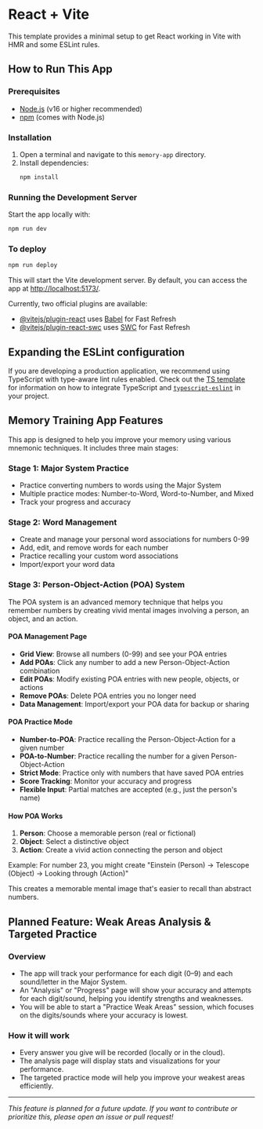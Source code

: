 # React + Vite

This template provides a minimal setup to get React working in Vite with HMR and some ESLint rules.

## How to Run This App

### Prerequisites
- [Node.js](https://nodejs.org/) (v16 or higher recommended)
- [npm](https://www.npmjs.com/) (comes with Node.js)

### Installation
1. Open a terminal and navigate to this `memory-app` directory.
2. Install dependencies:
   ```bash
   npm install
   ```

### Running the Development Server
Start the app locally with:
```bash
npm run dev
```

### To deploy 

```bash
npm run deploy
```

This will start the Vite development server. By default, you can access the app at [http://localhost:5173/](http://localhost:5173/).

Currently, two official plugins are available:

- [@vitejs/plugin-react](https://github.com/vitejs/vite-plugin-react/blob/main/packages/plugin-react) uses [Babel](https://babeljs.io/) for Fast Refresh
- [@vitejs/plugin-react-swc](https://github.com/vitejs/vite-plugin-react/blob/main/packages/plugin-react-swc) uses [SWC](https://swc.rs/) for Fast Refresh

## Expanding the ESLint configuration

If you are developing a production application, we recommend using TypeScript with type-aware lint rules enabled. Check out the [TS template](https://github.com/vitejs/vite/tree/main/packages/create-vite/template-react-ts) for information on how to integrate TypeScript and [`typescript-eslint`](https://typescript-eslint.io) in your project.

## Memory Training App Features

This app is designed to help you improve your memory using various mnemonic techniques. It includes three main stages:

### Stage 1: Major System Practice
- Practice converting numbers to words using the Major System
- Multiple practice modes: Number-to-Word, Word-to-Number, and Mixed
- Track your progress and accuracy

### Stage 2: Word Management
- Create and manage your personal word associations for numbers 0-99
- Add, edit, and remove words for each number
- Practice recalling your custom word associations
- Import/export your word data

### Stage 3: Person-Object-Action (POA) System
The POA system is an advanced memory technique that helps you remember numbers by creating vivid mental images involving a person, an object, and an action.

#### POA Management Page
- **Grid View**: Browse all numbers (0-99) and see your POA entries
- **Add POAs**: Click any number to add a new Person-Object-Action combination
- **Edit POAs**: Modify existing POA entries with new people, objects, or actions
- **Remove POAs**: Delete POA entries you no longer need
- **Data Management**: Import/export your POA data for backup or sharing

#### POA Practice Mode
- **Number-to-POA**: Practice recalling the Person-Object-Action for a given number
- **POA-to-Number**: Practice recalling the number for a given Person-Object-Action
- **Strict Mode**: Practice only with numbers that have saved POA entries
- **Score Tracking**: Monitor your accuracy and progress
- **Flexible Input**: Partial matches are accepted (e.g., just the person's name)

#### How POA Works
1. **Person**: Choose a memorable person (real or fictional)
2. **Object**: Select a distinctive object
3. **Action**: Create a vivid action connecting the person and object

Example: For number 23, you might create "Einstein (Person) → Telescope (Object) → Looking through (Action)"

This creates a memorable mental image that's easier to recall than abstract numbers.

## Planned Feature: Weak Areas Analysis & Targeted Practice

### Overview
- The app will track your performance for each digit (0–9) and each sound/letter in the Major System.
- An "Analysis" or "Progress" page will show your accuracy and attempts for each digit/sound, helping you identify strengths and weaknesses.
- You will be able to start a "Practice Weak Areas" session, which focuses on the digits/sounds where your accuracy is lowest.

### How it will work
- Every answer you give will be recorded (locally or in the cloud).
- The analysis page will display stats and visualizations for your performance.
- The targeted practice mode will help you improve your weakest areas efficiently.

---

*This feature is planned for a future update. If you want to contribute or prioritize this, please open an issue or pull request!*
